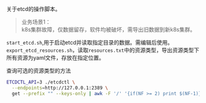 关于etcd的操作脚本。

> 业务场景1：  
k8s集群故障，仅数据留存，软件均被破坏，需导出旧数据到新k8s集群。

`start_etcd.sh`,用于启动etcd并读取指定目录的数据。需编辑后使用。
`export_etcd_resources.sh`，读取`resources.txt`中的资源类型，导出资源类型下所有资源为yaml文件，存放在指定位置。

查询可选的资源类型的方法  
```bash
ETCDCTL_API=3 ./etcdctl \
  --endpoints=http://127.0.0.1:2389 \
  get --prefix "" --keys-only | awk -F '/' '{if(NF >= 2) print $(NF-1)}' | sort | uniq -c
```
